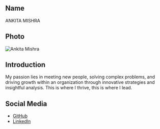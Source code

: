 ## Name
ANKITA MISHRA

## Photo
![Ankita Mishra](https://media.licdn.com/dms/image/D4D03AQGJWcTf5yhlTw/profile-displayphoto-shrink_400_400/0/1663175665580?e=1723680000&v=beta&t=Ke2gD4gljyKqXAZ8fqz93PJ7np1kYn7qEJ4VdUhvZfs)

## Introduction
My passion lies in meeting new people, solving complex problems, and driving growth within an organization through innovative strategies and insightful analysis. This is where I thrive, this is where I lead.

## Social Media
- [GitHub](https://github.com/ANKITAMISHRA29)
- [LinkedIn](https://www.linkedin.com/in/ankita-mishra-75593b24a/)